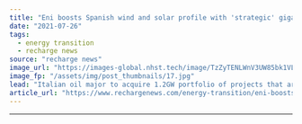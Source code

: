 ```yaml
---
title: "Eni boosts Spanish wind and solar profile with 'strategic' gigascale buy-up"
date: "2021-07-26"
tags: 
  - energy transition
  - recharge news
source: "recharge news"
image_url: "https://images-global.nhst.tech/image/TzZyTENLWnV3UW85bk1VLzdnelh3ZnZjNi9meWZKcGErRlo4cWUzbldCUT0=/nhst/binary/4d6898858cada37af616d985a59d3a2d"
image_fp: "/assets/img/post_thumbnails/17.jpg"
lead: "Italian oil major to acquire 1.2GW portfolio of projects that are operational or in advanced development in the southern European country"
article_url: "https://www.rechargenews.com/energy-transition/eni-boosts-spanish-wind-and-solar-profile-with-strategic-gigascale-buy-up/2-1-1044461"
---
```


---

